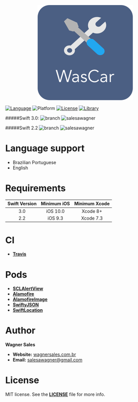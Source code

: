<p align="center"><img src="Resources_files/pngs/Documentation/Logo.png" alt="WasCar Banner"></p>

[![Language](https://img.shields.io/badge/language-Swift%202.2%20/%203.0-orange.svg?style=flat)](https://developer.apple.com/swift/)
![Platform](https://img.shields.io/badge/platform-iOS-ffc713.svg?style=flat)
[![License](https://img.shields.io/badge/license-MIT-lightgrey.svg?style=flat)](https://github.com/salesawagner/wascar/blob/master/LICENSE)
[![Library](https://img.shields.io/badge/dependency_manager-cocoapods-lightgrey.svg?style=flat)](http://cocoapods.org)

#####Swift 3.0:
![branch](https://img.shields.io/badge/branch-master-yellow.svg?style=flat) 
![salesawagner](https://travis-ci.org/salesawagner/wascar.svg?branch=master&style=flat)

#####Swift 2.2 
![branch](https://img.shields.io/badge/branch-swift--2-yellow.svg?style=flat) 
![salesawagner](https://travis-ci.org/salesawagner/wascar.svg?branch=swift-2&style=flat)

Language support
=====================
- Brazilian Portuguese
- English

Requirements
=====================
| Swift Version | Minimum iOS  | Minimum Xcode  |
|:--------------------:|:---------------------------:|:----------------------------:|
| 3.0 | iOS 10.0 | Xcode 8+ |
| 2.2 | iOS 9.3 | Xcode 7.3 |

CI
=====================
- **<a href="http://travis-ci.org"> Travis </a>**


Pods
=====================
- **<a href="https://github.com/vikmeup/SCLAlertView-Swift"> SCLAlertView </a>**
- **<a href="https://github.com/Alamofire/Alamofire"> Alamofire </a>**
- **<a href="https://github.com/Alamofire/AlamofireImage"> AlamofireImage </a>**
- **<a href="https://github.com/SwiftyJSON/SwiftyJSON"> SwiftyJSON </a>**
- **<a href="https://github.com/malcommac/SwiftLocation"> SwiftLocation </a>**



Author
==================
**Wagner Sales**

- **Website:** <a href="http://www.wagnersales.com.br">wagnersales.com.br</a>
- **Email:** <a href="mailto:salesawagner@gmail.com">salesawagner@gmail.com</a>

License
================
MIT license. See the **[LICENSE](https://github.com/salesawagner/wascar/blob/master/LICENSE)** file for more info.